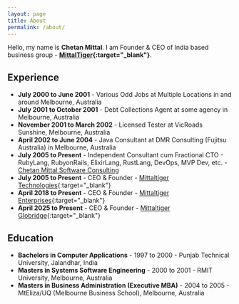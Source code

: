 ```yaml
---
layout: page
title: About
permalink: /about/
---
```

Hello, my name is **Chetan Mittal**. I am Founder & CEO of India based business group - **[MittalTiger](https://mittaltiger.com/){:target="_blank"}**.

## Experience

- **July 2000 to June 2001** - Various Odd Jobs at Multiple Locations in and around Melbourne, Australia
- **July 2001 to October 2001** - Debt Collections Agent at some agency in Melbourne, Australia
- **November 2001 to March 2002** - Licensed Tester at VicRoads Sunshine, Melbourne, Australia
- **April 2002 to June 2004** - Java Consultant at DMR Consulting (Fujitsu Australia) in Melbourne, Australia
- **July 2005 to Present** - Independent Consultant cum Fractional CTO - RubyLang, RubyonRails, ElixirLang, RustLang, DevOps, MVP Dev, etc. - [Chetan Mittal Software Consulting](/all-products-and-services)
- **July 2005 to Present** - CEO & Founder - [Mittaltiger Technologies](https://technologies.mittaltiger.com){:target="_blank"}
- **April 2018 to Present** - CEO & Founder - [Mittaltiger Enterprises](https://enterprises.mittaltiger.com){:target="_blank"}
- **April 2025 to Present** - CEO & Founder - [Mittaltiger Globridge](https://globridge.mittaltiger.com){:target="_blank"}

## Education

- **Bachelors in Computer Applications** - 1997 to 2000 - Punjab Technical University, Jalandhar, India
- **Masters in Systems Software Engineering** - 2000 to 2001 - RMIT University, Melbourne, Australia
- **Masters in Business Administration (Executive MBA)** - 2004 to 2005 - MtEliza/UQ (Melbourne Business School), Melbourne, Australia
